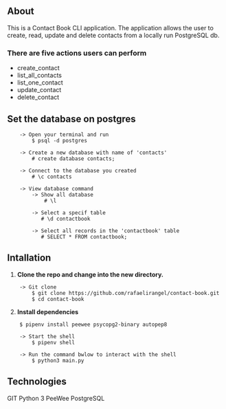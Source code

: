 ## About
This is a Contact Book CLI application. The application allows the user to create, read, update and delete contacts from a locally run PostgreSQL db.

### There are five actions users can perform 
- create_contact
- list_all_contacts
- list_one_contact
- update_contact
- delete_contact


## Set the database on postgres
```
    -> Open your terminal and run
        $ psql -d postgres

    -> Create a new database with name of 'contacts'
        # create database contacts;

    -> Connect to the database you created
        # \c contacts

    -> View database command
        -> Show all database
            # \l      

        -> Select a specif table
           # \d contactbook

        -> Select all records in the 'contactbook' table 
           # SELECT * FROM contactbook;
```


## Intallation 
1. **Clone the repo and change into the new directory.** 
```
    -> Git clone 
        $ git clone https://github.com/rafaelirangel/contact-book.git
        $ cd contact-book
```
2. **Install dependencies**
```
    $ pipenv install peewee psycopg2-binary autopep8  

    -> Start the shell
        $ pipenv shell

    -> Run the command bwlow to interact with the shell
        $ python3 main.py
```

## Technologies

GIT
Python 3
PeeWee
PostgreSQL